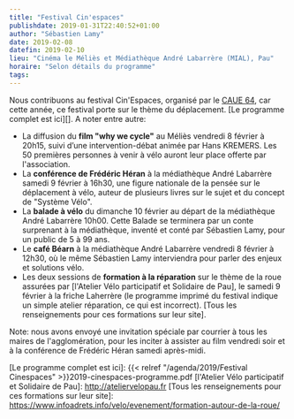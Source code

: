 ```yaml
---
title: "Festival Cin'espaces"
publishdate: 2019-01-31T22:40:52+01:00
author: "Sébastien Lamy"
date: 2019-02-08
datefin: 2019-02-10
lieu: "Cinéma le Méliès et Médiathèque André Labarrère (MIAL), Pau"
horaire: "Selon détails du programme"
tags:
---
```


Nous contribuons au festival Cin'Espaces, organisé par le [CAUE 64][], car cette 
année, ce festival porte sur le thème du déplacement. [Le programme complet est 
ici][]. A noter entre autre:

<!--more-->

* La diffusion du **film "why we cycle"** au Méliès vendredi 8 février à 20h15,
  suivi d’une intervention-débat animée par Hans KREMERS. Les 50 premières 
  personnes à venir à vélo auront leur place offerte par l'association.
* La **conférence de Frédéric Héran** à la médiathèque André Labarrère samedi 9 
  février à 16h30, une figure nationale de la pensée sur le déplacement à vélo, 
  auteur de plusieurs livres sur le sujet et du concept de "Système Vélo".
* La **balade à vélo** du dimanche 10 février au départ de la médiathèque André 
  Labarrère 10h00. Cette Balade se terminera par un conte surprenant à la 
  médiathèque, inventé et conté par Sébastien Lamy, pour un public de 5 à 99 
  ans.
* Le **café Béarn** à la médiathèque André Labarrère vendredi 8 février à 12h30, où le même 
  Sébastien Lamy interviendra pour parler des enjeux et solutions vélo.
* Les deux sessions de **formation à la réparation** sur le thème de la roue assurées
  par [l'Atelier Vélo participatif et Solidaire de Pau], le samedi 9 février à la
  friche Laherrère (le programme imprimé du festival  indique un simple atelier 
  réparation, ce qui est incorrect). [Tous les renseignements pour ces formations 
  sur leur site].
  
Note: nous avons envoyé une invitation spéciale par courrier à tous les maires
de l'agglomération, pour les inciter à assister au film vendredi soir et à
la conférence de Frédéric Héran samedi après-midi.

[CAUE 64]: http://www.caue64.fr/
[Le programme complet est ici]: {{< relref "/agenda/2019/Festival Cinespaces" >}}2019-cinespaces-programme.pdf
[l'Atelier Vélo participatif et Solidaire de Pau]: http://ateliervelopau.fr
[Tous les renseignements pour ces formations sur leur site]: https://www.infoadrets.info/velo/evenement/formation-autour-de-la-roue/